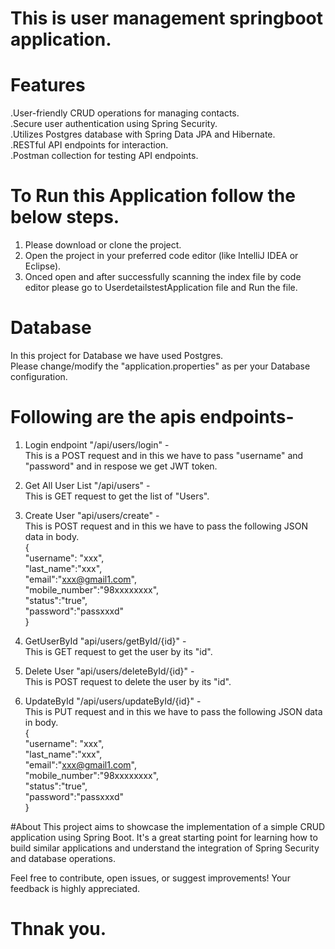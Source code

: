 # This is user management springboot application.<br />

# Features <br />
.User-friendly CRUD operations for managing contacts.<br />
.Secure user authentication using Spring Security.<br />
.Utilizes Postgres database with Spring Data JPA and Hibernate.<br />
.RESTful API endpoints for interaction.<br />
.Postman collection for testing API endpoints.<br />

# To Run this Application follow the below steps.<br />
1. Please download or clone the project.
2. Open the project in your preferred code editor (like IntelliJ IDEA or Eclipse).
3. Onced open and after successfully scanning the index file by code editor please go to UserdetailstestApplication file and Run the file.

# Database<br />
In this project for Database we have used Postgres.<br />
Please change/modify the "application.properties" as per your Database configuration. <br />


# Following are the apis endpoints- 
1. Login endpoint "/api/users/login" -  <br />
   This is a POST request and in this we have to pass "username" and "password" and in respose we get JWT token.  <br />

2. Get All User List "/api/users" -  <br />
   This is GET request to get the list of "Users".  <br />

3. Create User "api/users/create" -  <br />
   This is POST request and in this we have to pass the following JSON data in body.  <br />
   { <br />
    "username": "xxx", <br />
    "last_name":"xxx", <br />
    "email":"xxx@gmail1.com", <br />
    "mobile_number":"98xxxxxxxx", <br />
    "status":"true", <br />
    "password":"passxxxd" <br />
  }  <br />

4. GetUserById "api/users/getById/{id}" -  <br />
   This is GET request to get the user by its "id".  <br />

5. Delete User "api/users/deleteById/{id}" -  <br />
   This is POST request to delete the user by its "id".  <br />

6. UpdateById "/api/users/updateById/{id}" -  <br />
   This is PUT request and in this we have to pass the following JSON data in body. <br />
   { <br />
    "username": "xxx", <br />
    "last_name":"xxx", <br />
    "email":"xxx@gmail1.com", <br />
    "mobile_number":"98xxxxxxxx", <br />
    "status":"true", <br />
    "password":"passxxxd" <br />
  } <br />

#About
This project aims to showcase the implementation of a simple CRUD application using Spring Boot. It's a great starting point for learning how to build similar applications and understand the integration of Spring Security and database operations.<br />

Feel free to contribute, open issues, or suggest improvements! Your feedback is highly appreciated.<br />

  # Thnak you. <br />
   
